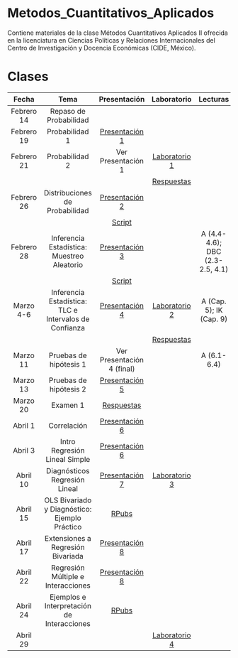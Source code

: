 # Metodos_Cuantitativos_Aplicados
Contiene materiales de la clase Métodos Cuantitativos Aplicados II ofrecida en la licenciatura en Ciencias Políticas y Relaciones Internacionales del Centro de Investigación y Docencia Económicas (CIDE, México). 

# Clases
| Fecha  | Tema                                                         | Presentación                                | Laboratorio | Lecturas |
| :----------:| :-------------------------------------------------------:| :-----------------------------------------------: | :----: | :------:|
| Febrero 14 | Repaso de Probabilidad                 | | |||
|Febrero 19 | Probabilidad 1 | [Presentación 1](https://github.com/Sergio-Bejar/MCA_CIDE/blob/main/Presentaciones/probabilidad_repaso.pdf) |||
| Febrero 21 | Probabilidad 2 | Ver Presentación 1 | [Laboratorio 1](https://github.com/Sergio-Bejar/MCA_CIDE/blob/main/Laboratorios/lab1.pdf) ||
|| | | [Respuestas](https://github.com/Sergio-Bejar/MCA_CIDE/blob/main/Laboratorios/sol_lab1.pdf) ||
| Febrero 26 | Distribuciones de Probabilidad | [Presentación 2](https://github.com/Sergio-Bejar/MCA_CIDE/blob/main/Presentaciones/distribuciones_probabilidad.pdf) |||A (4.2-4.3); DBC (C. 3)|
|||[Script](https://github.com/Sergio-Bejar/MCA_CIDE/blob/main/Scripts/script1.R)| ||
Febrero 28 | Inferencia Estadística: Muestreo Aleatorio | [Presentación 3](https://github.com/Sergio-Bejar/MCA_CIDE/blob/main/Presentaciones/muestreo_aleatorio.pdf) ||A (4.4-4.6); DBC (2.3-2.5, 4.1)||
|||[Script](https://github.com/Sergio-Bejar/MCA_CIDE/blob/main/Scripts/Script2.R)| ||
|Marzo 4-6| Inferencia Estadística: TLC e Intervalos de Confianza | [Presentación 4](https://github.com/Sergio-Bejar/MCA_CIDE/blob/main/Presentaciones/tlc_int_conf_ph1.pdf) |[Laboratorio 2](https://github.com/Sergio-Bejar/MCA_CIDE/blob/main/Laboratorios/lab2.pdf) |A (Cap. 5); IK (Cap. 9)||
|| | | [Respuestas](https://github.com/Sergio-Bejar/MCA_CIDE/blob/main/Laboratorios/sol_lab2.pdf) ||
|Marzo 11| Pruebas de hipótesis 1| Ver Presentación 4 (final) ||A (6.1-6.4)||
|Marzo 13| Pruebas de hipótesis 2 |[Presentación 5](https://github.com/Sergio-Bejar/MCA_CIDE/blob/main/Presentaciones/pruebas_hipotesis.pdf)||||
|Marzo 20| Examen 1 |[Respuestas](https://github.com/Sergio-Bejar/MCA_CIDE/blob/main/Examen/examen1_solucion.pdf)||||
|Abril 1| Correlación | [Presentación 6](https://github.com/Sergio-Bejar/MCA_CIDE/blob/main/Presentaciones/corr_reg_update.pdf) | ||A (9.4)|
|Abril 3| Intro Regresión Lineal Simple | [Presentación 6](https://github.com/Sergio-Bejar/MCA_CIDE/blob/main/Presentaciones/corr_reg_update.pdf) | ||A (9.1-9.3)|
|Abril 10| Diagnósticos Regresión Lineal | [Presentación 7](https://github.com/Sergio-Bejar/MCA_CIDE/blob/main/Presentaciones/supuestos_OLS.pdf) | [Laboratorio 3](https://github.com/Sergio-Bejar/MCA_CIDE/blob/main/Laboratorios/lab3.pdf) |||
|Abril 15 | OLS Bivariado y Diagnóstico: Ejemplo Práctico | [RPubs](https://rpubs.com/bebejar/1173603) ||||
|Abril 17 | Extensiones a Regresión Bivariada | [Presentación 8](https://github.com/Sergio-Bejar/MCA_CIDE/blob/main/Presentaciones/extension_OLS.pdf) ||||
|Abril 22 | Regresión Múltiple e Interacciones | [Presentación 8](https://github.com/Sergio-Bejar/MCA_CIDE/blob/main/Presentaciones/extension_regbiv_completa.pdf) ||||
|Abril 24 | Ejemplos e Interpretación de Interacciones | [RPubs](https://rpubs.com/bebejar/1177751) ||||
|Abril 29|  |  | [Laboratorio 4](https://github.com/Sergio-Bejar/MCA_CIDE/blob/main/Laboratorios/lab4.pdf) |||
